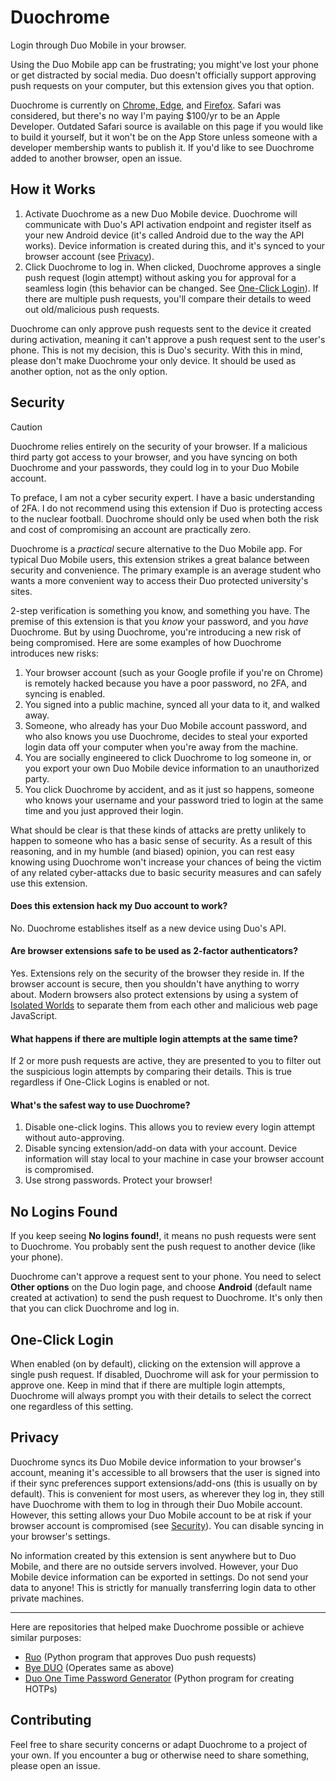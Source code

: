 # Duochrome
Login through Duo Mobile in your browser.

Using the Duo Mobile app can be frustrating; you might've lost your phone or get distracted by social media. Duo doesn't officially support approving push requests on your computer, but this extension gives you that option.

Duochrome is currently on [Chrome, Edge](https://chrome.google.com/webstore/detail/duochrome/bnfooenhhgcnhdkdjelgmmkpaemlnoek), and [Firefox](https://addons.mozilla.org/en-US/firefox/addon/duochrome/). Safari was considered, but there's no way I'm paying $100/yr to be an Apple Developer. Outdated Safari source is available on this page if you would like to build it yourself, but it won't be on the App Store unless someone with a developer membership wants to publish it. If you'd like to see Duochrome added to another browser, open an issue.

How it Works
------------
1. Activate Duochrome as a new Duo Mobile device. Duochrome will communicate with Duo's API activation endpoint and register itself as your new Android device (it's called Android due to the way the API works). Device information is created during this, and it's synced to your browser account (see [Privacy](#privacy)).
2. Click Duochrome to log in. When clicked, Duochrome approves a single push request (login attempt) without asking you for approval for a seamless login (this behavior can be changed. See [One-Click Login](#one-click-login)). If there are multiple push requests, you'll compare their details to weed out old/malicious push requests.

Duochrome can only approve push requests sent to the device it created during activation, meaning it can't approve a push request sent to the user's phone. This is not my decision, this is Duo's security. With this in mind, please don't make Duochrome your only device. It should be used as another option, not as the only option.

Security
--------
> [!CAUTION]
> Duochrome relies entirely on the security of your browser. If a malicious third party got access to your browser, and you have syncing on both Duochrome and your passwords, they could log in to your Duo Mobile account.

To preface, I am not a cyber security expert. I have a basic understanding of 2FA. I do not recommend using this extension if Duo is protecting access to the nuclear football. Duochrome should only be used when both the risk and cost of compromising an account are practically zero.

Duochrome is a *practical* secure alternative to the Duo Mobile app. For typical Duo Mobile users, this extension strikes a great balance between security and convenience. The primary example is an average student who wants a more convenient way to access their Duo protected university's sites.

2-step verification is something you know, and something you have. The premise of this extension is that you *know* your password, and you *have* Duochrome. But by using Duochrome, you're introducing a new risk of being compromised. Here are some examples of how Duochrome introduces new risks:
1. Your browser account (such as your Google profile if you're on Chrome) is remotely hacked because you have a poor password, no 2FA, and syncing is enabled.
2. You signed into a public machine, synced all your data to it, and walked away.
3. Someone, who already has your Duo Mobile account password, and who also knows you use Duochrome, decides to steal your exported login data off your computer when you're away from the machine.
4. You are socially engineered to click Duochrome to log someone in, or you export your own Duo Mobile device information to an unauthorized party.
5. You click Duochrome by accident, and as it just so happens, someone who knows your username and your password tried to login at the same time and you just approved their login.

What should be clear is that these kinds of attacks are pretty unlikely to happen to someone who has a basic sense of security. As a result of this reasoning, and in my humble (and biased) opinion, you can rest easy knowing using Duochrome won't increase your chances of being the victim of any related cyber-attacks due to basic security measures and can safely use this extension.

#### Does this extension hack my Duo account to work?
No. Duochrome establishes itself as a new device using Duo's API.

#### Are browser extensions safe to be used as 2-factor authenticators?
Yes. Extensions rely on the security of the browser they reside in. If the browser account is secure, then you shouldn't have anything to worry about. Modern browsers also protect extensions by using a system of [Isolated Worlds](https://developer.chrome.com/docs/extensions/mv3/content_scripts/#isolated_world) to separate them from each other and malicious web page JavaScript.

#### What happens if there are multiple login attempts at the same time?
If 2 or more push requests are active, they are presented to you to filter out the suspicious login attempts by comparing their details. This is true regardless if One-Click Logins is enabled or not.

#### What's the safest way to use Duochrome?
1. Disable one-click logins. This allows you to review every login attempt without auto-approving.
2. Disable syncing extension/add-on data with your account. Device information will stay local to your machine in case your browser account is compromised.
3. Use strong passwords. Protect your browser!

No Logins Found
----------------
If you keep seeing **No logins found!**, it means no push requests were sent to Duochrome. You probably sent the push request to another device (like your phone).

Duochrome can't approve a request sent to your phone. You need to select **Other options** on the Duo login page, and choose **Android** (default name created at activation) to send the push request to Duochrome. It's only then that you can click Duochrome and log in.

One-Click Login
---------------
When enabled (on by default), clicking on the extension will approve a single push request. If disabled, Duochrome will ask for your permission to approve one. Keep in mind that if there are multiple login attempts, Duochrome will always prompt you with their details to select the correct one regardless of this setting.

Privacy
-------
Duochrome syncs its Duo Mobile device information to your browser's account, meaning it's accessible to all browsers that the user is signed into if their sync preferences support extensions/add-ons (this is usually on by default). This is convenient for most users, as wherever they log in, they still have Duochrome with them to log in through their Duo Mobile account. However, this setting allows your Duo Mobile account to be at risk if your browser account is compromised (see [Security](#security)). You can disable syncing in your browser's settings.

No information created by this extension is sent anywhere but to Duo Mobile, and there are no outside servers involved. However, your Duo Mobile device information can be exported in settings. Do not send your data to anyone! This is strictly for manually transferring login data to other private machines.

----------------
Here are repositories that helped make Duochrome possible or achieve similar purposes:

- [Ruo](https://github.com/falsidge/ruo) (Python program that approves Duo push requests)
- [Bye DUO](https://github.com/yuchenliu15/bye-duo) (Operates same as above)
- [Duo One Time Password Generator](https://github.com/revalo/duo-bypass) (Python program for creating HOTPs)

Contributing
------------
Feel free to share security concerns or adapt Duochrome to a project of your own. If you encounter a bug or otherwise need to share something, please open an issue.
